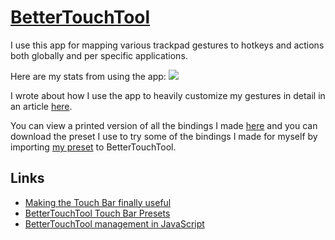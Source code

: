 # [BetterTouchTool](https://www.boastr.net)
I use this app for mapping various trackpad gestures to hotkeys and actions both globally and per specific applications.

Here are my stats from using the app:
![](https://i.imgur.com/llRfTJt.png)

I wrote about how I use the app to heavily customize my gestures in detail in an article [here](https://medium.com/@nikitavoloboev/take-control-of-your-touchpad-on-macos-45c581f542e0#.7n1ye6vze).

You can view a printed version of all the bindings I made [here](https://github.com/nikitavoloboev/my-mac-os/blob/master/btt/gestures.pdf) and you can download the preset I use to try some of the bindings I made for myself by importing [my preset](https://github.com/nikitavoloboev/my-mac-os/tree/master/btt) to BetterTouchTool.

## Links
- [Making the Touch Bar finally useful](http://vas3k.com/blog/touchbar/)
- [BetterTouchTool Touch Bar Presets](https://github.com/vas3k/btt-touchbar-presets)
- [BetterTouchTool management in JavaScript](https://github.com/Worie/btt)